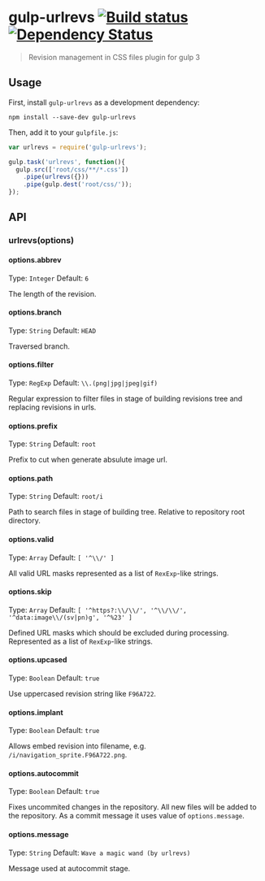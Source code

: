 # gulp-urlrevs [![Build status][urlrevs-travis-image]][urlrevs-travis-url] [![Dependency Status][daviddm-url]][daviddm-image]
> Revision management in CSS files plugin for gulp 3

## Usage

First, install `gulp-urlrevs` as a development dependency:

```shell
npm install --save-dev gulp-urlrevs
```

Then, add it to your `gulpfile.js`:

```js
var urlrevs = require('gulp-urlrevs');

gulp.task('urlrevs', function(){
  gulp.src(['root/css/**/*.css'])
    .pipe(urlrevs({}))
    .pipe(gulp.dest('root/css/'));
});
```

## API

### urlrevs(options)

#### options.abbrev
Type: `Integer`
Default: `6`

The length of the revision.

#### options.branch
Type: `String`
Default: `HEAD`

Traversed branch.

#### options.filter
Type: `RegExp`
Default: `\\.(png|jpg|jpeg|gif)`

Regular expression to filter files in stage of building revisions tree and replacing revisions in urls.

#### options.prefix
Type: `String`
Default: `root`

Prefix to cut when generate absulute image url.

#### options.path
Type: `String`
Default: `root/i`

Path to search files in stage of building tree. Relative to repository root directory.

#### options.valid
Type: `Array`
Default: `[ '^\\/' ]`

All valid URL masks represented as a list of `RexExp`-like strings.

#### options.skip
Type: `Array`
Default: `[ '^https?:\\/\\/', '^\\/\\/', '^data:image\\/(sv|pn)g', '^%23' ]`

Defined URL masks which should be excluded during processing. Represented as a list of `RexExp`-like strings.

#### options.upcased
Type: `Boolean`
Default: `true`

Use uppercased revision string like `F96A722`.

#### options.implant
Type: `Boolean`
Default: `true`

Allows embed revision into filename, e.g. `/i/navigation_sprite.F96A722.png`.

#### options.autocommit
Type: `Boolean`
Default: `true`

Fixes uncommited changes in the repository. All new files will be added to the repository. As a commit message it uses value of `options.message`.

#### options.message
Type: `String`
Default: `Wave a magic wand (by urlrevs)`

Message used at autocommit stage.

[urlrevs-travis-url]: http://travis-ci.org/Wu-Wu/gulp-urlrevs
[urlrevs-travis-image]: https://travis-ci.org/Wu-Wu/gulp-urlrevs.png?branch=master
[daviddm-url]: https://david-dm.org/Wu-Wu/gulp-urlrevs.png?theme=shields.io
[daviddm-image]: https://david-dm.org/Wu-Wu/gulp-urlrevs
